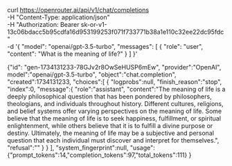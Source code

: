 curl https://openrouter.ai/api/v1/chat/completions \
  -H "Content-Type: application/json" \
  -H "Authorization: Bearer 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" \
  -d '{
  "model": "openai/gpt-3.5-turbo",
  "messages": [
    {
      "role": "user",
      "content": "What is the meaning of life?"
    }
  ]
}'

         
{"id":
  "gen-1734131233-78GJv2r8OwSeHUSP6mEw",
  "provider":"OpenAI",
  model":"openai/gpt-3.5-turbo",
  "object":"chat.completion",
  "created":1734131233,
  "choices":[
    {
      "logprobs":null,
      "finish_reason":"stop",
      "index":0,
      "message":{
        "role":"assistant",
        "content":"The meaning of life is a deeply philosophical question that has been pondered by philosophers, theologians, and individuals throughout history. Different cultures, religions, and belief systems offer varying perspectives on the meaning of life. Some believe that the meaning of life is to seek happiness, fulfillment, or spiritual enlightenment, while others believe that it is to fulfill a divine purpose or destiny. Ultimately, the meaning of life may be a subjective and personal question that each individual must discover and interpret for themselves.",
        "refusal":""
      }
    }
  ],
  "system_fingerprint":null,
  "usage":{"prompt_tokens":14,"completion_tokens":97,"total_tokens":111}
}



